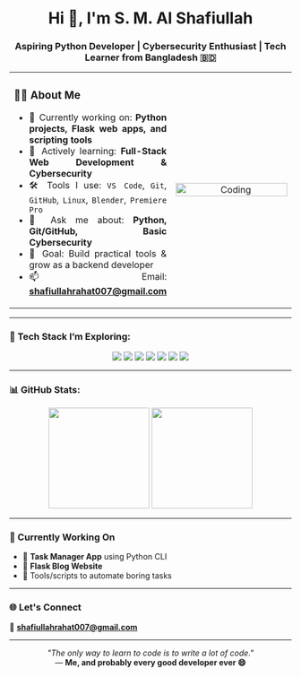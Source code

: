 <h1 align="center">Hi 👋, I'm S. M. Al Shafiullah</h1>
<h3 align="center">Aspiring Python Developer | Cybersecurity Enthusiast | Tech Learner from Bangladesh 🇧🇩</h3>

<!-- About Me and GIF side by side (table method - no visible border) -->
<table>
<tr>
<td width="55%" align="justify">

### 🧑‍💻 About Me

- 🔭 Currently working on: **Python projects, Flask web apps, and scripting tools**  
- 🌱 Actively learning: **Full-Stack Web Development & Cybersecurity**  
- 🛠️ Tools I use: `VS Code`, `Git`, `GitHub`, `Linux`, `Blender`, `Premiere Pro`  
- 💬 Ask me about: **Python, Git/GitHub, Basic Cybersecurity**  
- 🎯 Goal: Build practical tools & grow as a backend developer  
- 📫 Email: **shafiullahrahat007@gmail.com**

</td>
<td width="45%" align="center">
  <img src="https://cdn.dribbble.com/users/1162077/screenshots/3848914/programmer.gif" width="100%" alt="Coding"/>
</td>
</tr>
</table>

---

### 🚀 Tech Stack I’m Exploring:

<p align="center">
  <img src="https://img.shields.io/badge/Python-3776AB?style=for-the-badge&logo=python&logoColor=white"/>
  <img src="https://img.shields.io/badge/Git-F05032?style=for-the-badge&logo=git&logoColor=white"/>
  <img src="https://img.shields.io/badge/GitHub-181717?style=for-the-badge&logo=github&logoColor=white"/>
  <img src="https://img.shields.io/badge/Linux-FCC624?style=for-the-badge&logo=linux&logoColor=black"/>
  <img src="https://img.shields.io/badge/HTML-E34F26?style=for-the-badge&logo=html5&logoColor=white"/>
  <img src="https://img.shields.io/badge/CSS-1572B6?style=for-the-badge&logo=css3&logoColor=white"/>
  <img src="https://img.shields.io/badge/VS%20Code-007ACC?style=for-the-badge&logo=visual-studio-code&logoColor=white"/>
</p>

---

### 📊 GitHub Stats:

<p align="center">
  <img src="https://github-readme-stats.vercel.app/api?username=smalshafiullah&show_icons=true&theme=tokyonight" height="180px"/>
  <img src="https://github-readme-streak-stats.herokuapp.com?user=smalshafiullah&theme=tokyonight" height="180px"/>
</p>

---

### 📌 Currently Working On

- 🔹 **Task Manager App** using Python CLI  
- 🔹 **Flask Blog Website**  
- 🔹 Tools/scripts to automate boring tasks

---

### 🌐 Let's Connect

📧 **shafiullahrahat007@gmail.com**

---

<p align="center">
  <em>"The only way to learn to code is to write a lot of code."</em><br>
  — <strong>Me, and probably every good developer ever 😄</strong>
</p>
